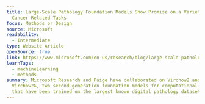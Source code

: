 ```yaml
---
title: Large-Scale Pathology Foundation Models Show Promise on a Variety of
  Cancer-Related Tasks
focus: Methods or Design
source: Microsoft
readability:
  - Intermediate
type: Website Article
openSource: true
link: https://www.microsoft.com/en-us/research/blog/large-scale-pathology-foundation-models-show-promise-on-a-variety-of-cancer-related-tasks/
learnTags:
  - machineLearning
  - methods
summary: Microsoft Research and Paige have collaborated on Virchow2 and
  Virchow2G, two second-generation foundation models for computational pathology
  that have been trained on the largest known digital pathology dataset.
---
```

